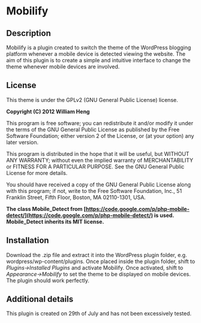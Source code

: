 Mobilify
========

Description
-----------
Mobilify is a plugin created to switch the theme of the WordPress blogging platform whenever a mobile device is detected viewing the website. The aim of this plugin is to create a simple and intuitive interface to change the theme whenever mobile devices are involved.

License
-------
This theme is under the GPLv2 (GNU General Public License) license.


**Copyright (C) 2012 William Heng**

This program is free software; you can redistribute it and/or
modify it under the terms of the GNU General Public License
as published by the Free Software Foundation; either version 2
of the License, or (at your option) any later version.

This program is distributed in the hope that it will be useful,
but WITHOUT ANY WARRANTY; without even the implied warranty of
MERCHANTABILITY or FITNESS FOR A PARTICULAR PURPOSE.  See the
GNU General Public License for more details.

You should have received a copy of the GNU General Public License
along with this program; if not, write to the Free Software
Foundation, Inc., 51 Franklin Street, Fifth Floor, Boston, MA  02110-1301, USA. 

**The class Mobile_Detect from [https://code.google.com/p/php-mobile-detect/](https://code.google.com/p/php-mobile-detect/) is used. Mobile_Detect inherits its MIT license.**

Installation
------------
Download the .zip file and extract it into the WordPress plugin folder, e.g. wordpress/wp-content/plugins. Once placed inside the plugin folder, shift to *Plugins->Installed Plugins* and activate Mobilify. Once activated, shift to *Appearance->Mobilify* to set the theme to be displayed on mobile devices. The plugin should work perfectly.

Additional details
-------
This plugin is created on 29th of July and has not been excessively tested.